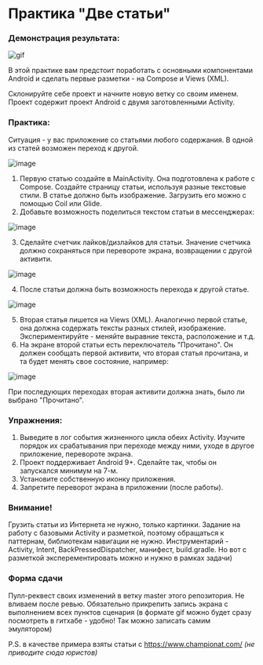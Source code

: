 # Практика "Две статьи"

### Демонстрация результата:

![gif](assets/Screen_recording_20250304_061156.gif)

В этой практике вам предстоит поработать с основными компонентами Android и сделать первые разметки - на Compose и Views (XML). 

Склонируйте себе проект и начните новую ветку со своим именем. Проект содержит проект Android с двумя заготовленными Activity. 

### Практика: 
Ситуация - у вас приложение со статьями любого содержания. В одной из статей возможен переход к другой. 

![image](https://github.com/user-attachments/assets/a35a3284-efe1-4f63-a4c3-98da17821ed9)

1. Первую статью создайте в MainActivity. Она подготовлена к работе с Compose. Создайте страницу статьи, используя разные текстовые стили. В статье должно быть изображение. Загрузить его можно с помощью Coil или Glide.
2. Добавьте возможность поделиться текстом статьи в мессенджерах:

![image](https://github.com/user-attachments/assets/9b5c896e-3c9c-4148-86fc-428eb8856040)


3. Сделайте счетчик лайков/дизлайков для статьи. Значение счетчика должно сохраняться при перевороте экрана, возвращении с другой активити.

![image](https://github.com/user-attachments/assets/49014577-9156-40ed-9955-26e172c16eee)

4. После статьи должна быть возможность перехода к другой статье.

![image](https://github.com/user-attachments/assets/32aee47a-56c6-4840-9291-8c6ef8e89cb6)

5. Вторая статья пишется на Views (XML). Аналогично первой статье, она должна содержать тексты разных стилей, изображение. Экспериментируйте - меняйте выравние текста, расположение и т.д.
6. На экране второй статьи есть переключатель "Прочитано". Он должен сообщать первой активити, что вторая статья прочитана, и та будет менять свое состояние, например: 

![image](https://github.com/user-attachments/assets/5c8d8b7a-c7aa-4d0e-9656-fd9eb2796021)

При последующих переходах вторая активити должна знать, было ли выбрано "Прочитано". 

### Упражнения: 
1. Выведите в лог события жизненного цикла обеих Activity. Изучите порядок их срабатывания при переходе между ними, уходе в другое приложение, перевороте экрана.
2. Проект поддерживает Android 9+. Сделайте так, чтобы он запускался минимум на 7-м.
3. Установите собственную иконку приложения.
4. Запретите переворот экрана в приложении (после работы).

### Внимание!

Грузить статьи из Интернета не нужно, только картинки. Задание на работу с базовыми Activity и разметкой, поэтому обращаться к паттернам, библиотекам навигации не нужно. 
Инструментарий - Activity, Intent, BackPressedDispatcher, манифест, build.gradle. Но вот с разметкой эксперементировать можно и нужно в рамках задачи)

### Форма сдачи 

Пулл-реквест своих изменений в ветку master этого репозитория. Не вливаем после ревью.
Обязательно прикрепить запись экрана с выполнением всех пунктов сценария (в формате gif можно будет сразу посмотреть в гитхабе - удобно! Так можно записать самим эмулятором)

P.S. в качестве примера взяты статьи с https://www.championat.com/ *(не приводите сюда юристов)*

